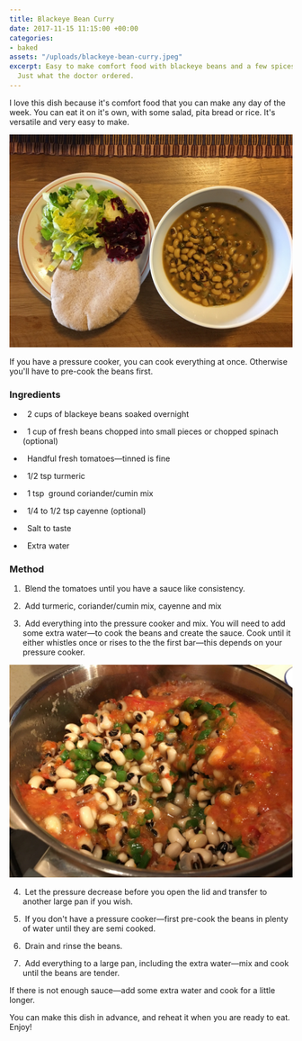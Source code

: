 ```yaml
---
title: Blackeye Bean Curry
date: 2017-11-15 11:15:00 +00:00
categories:
- baked
assets: "/uploads/blackeye-bean-curry.jpeg"
excerpt: Easy to make comfort food with blackeye beans and a few spices—nothing complicated.
  Just what the doctor ordered.
---
```


I love this dish because it's comfort food that you can make any day of the week. You can eat it on it's own, with some salad, pita bread or rice. It's versatile and very easy to make.

![blackeye-beans-with-salad-and-pita.jpeg](/uploads/blackeye-beans-with-salad-and-pita.jpeg)

If you have a pressure cooker, you can cook everything at once. Otherwise you'll have to pre-cook the beans first.

### Ingredients

*   2 cups of blackeye beans soaked overnight

*   1 cup of fresh beans chopped into small pieces or chopped spinach (optional)

*   Handful fresh tomatoes—tinned is fine

*   1/2 tsp turmeric

*   1 tsp  ground coriander/cumin mix

*   1/4 to 1/2 tsp cayenne (optional)

*   Salt to taste

*   Extra water

### Method

1.  Blend the tomatoes until you have a sauce like consistency.

2.  Add turmeric, coriander/cumin mix, cayenne and mix

3.  Add everything into the pressure cooker and mix. You will need to add some extra water—to cook the beans and create the sauce. Cook until it either whistles once or rises to the the first bar—this depends on your pressure cooker.

![making-blackeye-bean-curry.jpeg](/uploads/making-blackeye-bean-curry.jpeg)

4.  Let the pressure decrease before you open the lid and transfer to another large pan if you wish.

5.  If you don't have a pressure cooker—first pre-cook the beans in plenty of water until they are semi cooked.

6.  Drain and rinse the beans.

7.  Add everything to a large pan, including the extra water—mix and cook until the beans are tender.

If there is not enough sauce—add some extra water and cook for a little longer.

You can make this dish in advance, and reheat it when you are ready to eat. Enjoy!
